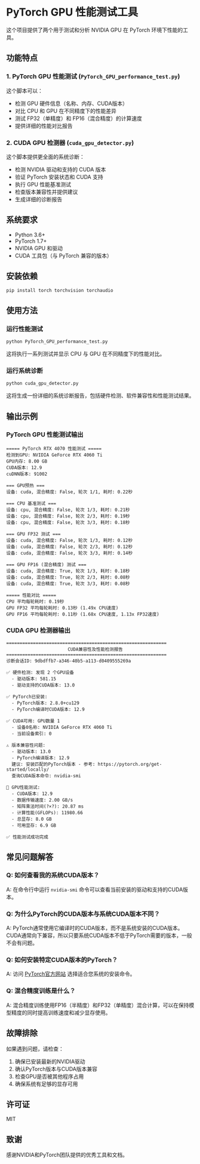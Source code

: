 # PyTorch GPU 性能测试工具

这个项目提供了两个用于测试和分析 NVIDIA GPU 在 PyTorch 环境下性能的工具。

## 功能特点

### 1. PyTorch GPU 性能测试 (`PyTorch_GPU_performance_test.py`)

这个脚本可以：
- 检测 GPU 硬件信息（名称、内存、CUDA版本）
- 对比 CPU 和 GPU 在不同精度下的性能差异
- 测试 FP32（单精度）和 FP16（混合精度）的计算速度
- 提供详细的性能对比报告

### 2. CUDA GPU 检测器 (`cuda_gpu_detector.py`)

这个脚本提供更全面的系统诊断：
- 检测 NVIDIA 驱动和支持的 CUDA 版本
- 验证 PyTorch 安装状态和 CUDA 支持
- 执行 GPU 性能基准测试
- 检查版本兼容性并提供建议
- 生成详细的诊断报告

## 系统要求

- Python 3.6+
- PyTorch 1.7+
- NVIDIA GPU 和驱动
- CUDA 工具包（与 PyTorch 兼容的版本）

## 安装依赖

```bash
pip install torch torchvision torchaudio
```

## 使用方法

### 运行性能测试

```bash
python PyTorch_GPU_performance_test.py
```

这将执行一系列测试并显示 CPU 与 GPU 在不同精度下的性能对比。

### 运行系统诊断

```bash
python cuda_gpu_detector.py
```

这将生成一份详细的系统诊断报告，包括硬件检测、软件兼容性和性能测试结果。

## 输出示例

### PyTorch GPU 性能测试输出

```
===== PyTorch RTX 4070 性能测试 =====
检测到GPU: NVIDIA GeForce RTX 4060 Ti
GPU内存: 8.00 GB
CUDA版本: 12.9
cuDNN版本: 91002

=== GPU预热 ===
设备: cuda, 混合精度: False, 轮次 1/1, 耗时: 0.22秒

=== CPU 基准测试 ===
设备: cpu, 混合精度: False, 轮次 1/3, 耗时: 0.21秒
设备: cpu, 混合精度: False, 轮次 2/3, 耗时: 0.19秒
设备: cpu, 混合精度: False, 轮次 3/3, 耗时: 0.18秒

=== GPU FP32 测试 ===
设备: cuda, 混合精度: False, 轮次 1/3, 耗时: 0.12秒
设备: cuda, 混合精度: False, 轮次 2/3, 耗时: 0.12秒
设备: cuda, 混合精度: False, 轮次 3/3, 耗时: 0.14秒

=== GPU FP16 (混合精度) 测试 ===
设备: cuda, 混合精度: True, 轮次 1/3, 耗时: 0.18秒
设备: cuda, 混合精度: True, 轮次 2/3, 耗时: 0.08秒
设备: cuda, 混合精度: True, 轮次 3/3, 耗时: 0.08秒

===== 性能对比 =====
CPU 平均每轮耗时: 0.19秒
GPU FP32 平均每轮耗时: 0.13秒 (1.49x CPU速度)
GPU FP16 平均每轮耗时: 0.11秒 (1.68x CPU速度, 1.13x FP32速度)
```

### CUDA GPU 检测器输出

```
============================================================
                       CUDA兼容性及性能检测报告
============================================================
诊断会话ID: 9dbdffb7-a346-40b5-a113-d0409555269a

✅ 硬件检测: 发现 2 个GPU设备
  - 驱动版本: 581.15
  - 驱动支持的CUDA版本: 13.0

✅ PyTorch已安装:
  - PyTorch版本: 2.8.0+cu129
  - PyTorch编译时CUDA版本: 12.9

✅ CUDA可用: GPU数量 1
  - 设备0名称: NVIDIA GeForce RTX 4060 Ti
  - 当前设备索引: 0

⚠ 版本兼容性问题:
  - 驱动版本: 13.0
  - PyTorch编译版本: 12.9
  建议: 安装匹配的PyTorch版本 - 参考: https://pytorch.org/get-started/locally/
  查询CUDA版本命令: nvidia-smi

🔧 GPU性能测试:
  - CUDA版本: 12.9
  - 数据传输速度: 2.00 GB/s
  - 矩阵乘法时间(?×?): 20.87 ms
  - 计算性能(GFLOPs): 11980.66
  - 总显存: 8.0 GB
  - 可用显存: 6.9 GB

✅ 性能测试成功完成
```

## 常见问题解答

### Q: 如何查看我的系统CUDA版本？
A: 在命令行中运行 `nvidia-smi` 命令可以查看当前安装的驱动和支持的CUDA版本。

### Q: 为什么PyTorch的CUDA版本与系统CUDA版本不同？
A: PyTorch通常使用它编译时的CUDA版本，而不是系统安装的CUDA版本。CUDA通常向下兼容，所以只要系统CUDA版本不低于PyTorch需要的版本，一般不会有问题。

### Q: 如何安装特定CUDA版本的PyTorch？
A: 访问 [PyTorch官方网站](https://pytorch.org/get-started/locally/) 选择适合您系统的安装命令。

### Q: 混合精度训练是什么？
A: 混合精度训练使用FP16（半精度）和FP32（单精度）混合计算，可以在保持模型精度的同时提高训练速度和减少显存使用。

## 故障排除

如果遇到问题，请检查：

1. 确保已安装最新的NVIDIA驱动
2. 确认PyTorch版本与CUDA版本兼容
3. 检查GPU是否被其他程序占用
4. 确保系统有足够的显存可用

## 许可证

MIT

## 致谢

感谢NVIDIA和PyTorch团队提供的优秀工具和文档。
